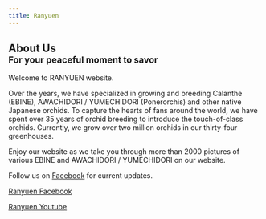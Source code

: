 ```yaml
---
title: Ranyuen
---
```

## About Us<br /><small>For your peaceful moment to savor</small>
Welcome to RANYUEN website.

Over the years, we have specialized in growing and breeding Calanthe (EBINE), AWACHIDORI / YUMECHIDORI (Ponerorchis) and other native Japanese orchids. To capture the hearts of fans around the world, we have spent over 35 years of orchid breeding to introduce the touch-of-class orchids. Currently, we grow over two million orchids in our thirty-four greenhouses.

Enjoy our website as we take you through more than 2000 pictures of various EBINE and AWACHIDORI / YUMECHIDORI on our website.

Follow us on [Facebook](http://fb.me/ranyuenjapan) for current updates.

<a class="facebook" href="http://fb.me/ranyuenjapan"><span>Ranyuen Facebook</span></a>

<a class="youtube" href="https://www.youtube.com/channel/UCO0wggpBXkCF44aGeqGPWvg/videos"><span>Ranyuen Youtube</span></a>
